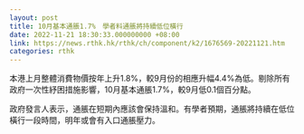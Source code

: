 ```yaml
---
layout: post
title: 10月基本通脹1.7%　學者料通脹將持續低位橫行
date: 2022-11-21 18:30:33.000000000 +08:00
link: https://news.rthk.hk/rthk/ch/component/k2/1676569-20221121.htm
categories: rthk
---
```


本港上月整體消費物價按年上升1.8%，較9月份的相應升幅4.4%為低。剔除所有政府一次性紓困措施影響，10月基本通脹1.7%，較9月低0.1個百分點。

政府發言人表示，通脹在短期內應該會保持溫和。有學者預期，通脹將持續在低位橫行一段時間，明年或會有入口通脹壓力。
